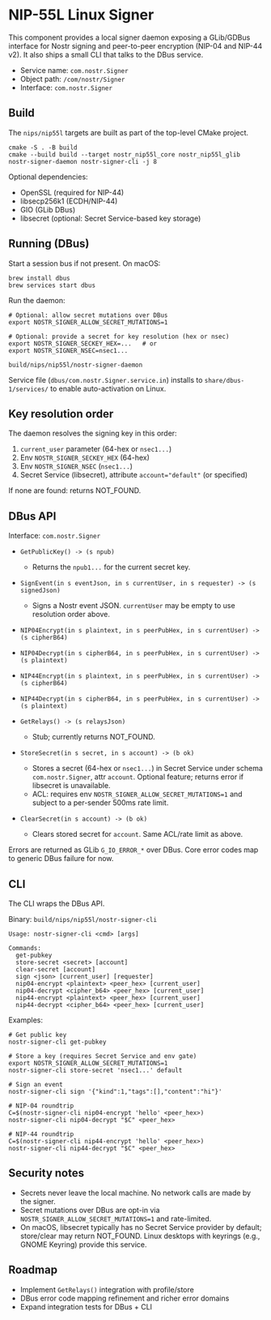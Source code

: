 # NIP-55L Linux Signer

This component provides a local signer daemon exposing a GLib/GDBus interface for Nostr signing and peer-to-peer encryption (NIP-04 and NIP-44 v2). It also ships a small CLI that talks to the DBus service.

- Service name: `com.nostr.Signer`
- Object path: `/com/nostr/Signer`
- Interface: `com.nostr.Signer`

## Build

The `nips/nip55l` targets are built as part of the top-level CMake project.

```
cmake -S . -B build
cmake --build build --target nostr_nip55l_core nostr_nip55l_glib nostr-signer-daemon nostr-signer-cli -j 8
```

Optional dependencies:
- OpenSSL (required for NIP-44)
- libsecp256k1 (ECDH/NIP-44)
- GIO (GLib DBus)
- libsecret (optional: Secret Service-based key storage)

## Running (DBus)

Start a session bus if not present. On macOS:

```
brew install dbus
brew services start dbus
```

Run the daemon:

```
# Optional: allow secret mutations over DBus
export NOSTR_SIGNER_ALLOW_SECRET_MUTATIONS=1

# Optional: provide a secret for key resolution (hex or nsec)
export NOSTR_SIGNER_SECKEY_HEX=...   # or
export NOSTR_SIGNER_NSEC=nsec1...

build/nips/nip55l/nostr-signer-daemon
```

Service file (`dbus/com.nostr.Signer.service.in`) installs to `share/dbus-1/services/` to enable auto-activation on Linux.

## Key resolution order

The daemon resolves the signing key in this order:

1. `current_user` parameter (64-hex or `nsec1...`)
2. Env `NOSTR_SIGNER_SECKEY_HEX` (64-hex)
3. Env `NOSTR_SIGNER_NSEC` (`nsec1...`)
4. Secret Service (libsecret), attribute `account="default"` (or specified)

If none are found: returns NOT_FOUND.

## DBus API

Interface: `com.nostr.Signer`

- `GetPublicKey() -> (s npub)`
  - Returns the `npub1...` for the current secret key.

- `SignEvent(in s eventJson, in s currentUser, in s requester) -> (s signedJson)`
  - Signs a Nostr event JSON. `currentUser` may be empty to use resolution order above.

- `NIP04Encrypt(in s plaintext, in s peerPubHex, in s currentUser) -> (s cipherB64)`
- `NIP04Decrypt(in s cipherB64, in s peerPubHex, in s currentUser) -> (s plaintext)`

- `NIP44Encrypt(in s plaintext, in s peerPubHex, in s currentUser) -> (s cipherB64)`
- `NIP44Decrypt(in s cipherB64, in s peerPubHex, in s currentUser) -> (s plaintext)`

- `GetRelays() -> (s relaysJson)`
  - Stub; currently returns NOT_FOUND.

- `StoreSecret(in s secret, in s account) -> (b ok)`
  - Stores a secret (64-hex or `nsec1...`) in Secret Service under schema `com.nostr.Signer`, attr `account`. Optional feature; returns error if libsecret is unavailable.
  - ACL: requires env `NOSTR_SIGNER_ALLOW_SECRET_MUTATIONS=1` and subject to a per-sender 500ms rate limit.

- `ClearSecret(in s account) -> (b ok)`
  - Clears stored secret for `account`. Same ACL/rate limit as above.

Errors are returned as GLib `G_IO_ERROR_*` over DBus. Core error codes map to generic DBus failure for now.

## CLI

The CLI wraps the DBus API.

Binary: `build/nips/nip55l/nostr-signer-cli`

```
Usage: nostr-signer-cli <cmd> [args]

Commands:
  get-pubkey
  store-secret <secret> [account]
  clear-secret [account]
  sign <json> [current_user] [requester]
  nip04-encrypt <plaintext> <peer_hex> [current_user]
  nip04-decrypt <cipher_b64> <peer_hex> [current_user]
  nip44-encrypt <plaintext> <peer_hex> [current_user]
  nip44-decrypt <cipher_b64> <peer_hex> [current_user]
```

Examples:

```
# Get public key
nostr-signer-cli get-pubkey

# Store a key (requires Secret Service and env gate)
export NOSTR_SIGNER_ALLOW_SECRET_MUTATIONS=1
nostr-signer-cli store-secret 'nsec1...' default

# Sign an event
nostr-signer-cli sign '{"kind":1,"tags":[],"content":"hi"}'

# NIP-04 roundtrip
C=$(nostr-signer-cli nip04-encrypt 'hello' <peer_hex>)
nostr-signer-cli nip04-decrypt "$C" <peer_hex>

# NIP-44 roundtrip
C=$(nostr-signer-cli nip44-encrypt 'hello' <peer_hex>)
nostr-signer-cli nip44-decrypt "$C" <peer_hex>
```

## Security notes

- Secrets never leave the local machine. No network calls are made by the signer.
- Secret mutations over DBus are opt-in via `NOSTR_SIGNER_ALLOW_SECRET_MUTATIONS=1` and rate-limited.
- On macOS, libsecret typically has no Secret Service provider by default; store/clear may return NOT_FOUND. Linux desktops with keyrings (e.g., GNOME Keyring) provide this service.

## Roadmap

- Implement `GetRelays()` integration with profile/store
- DBus error code mapping refinement and richer error domains
- Expand integration tests for DBus + CLI
